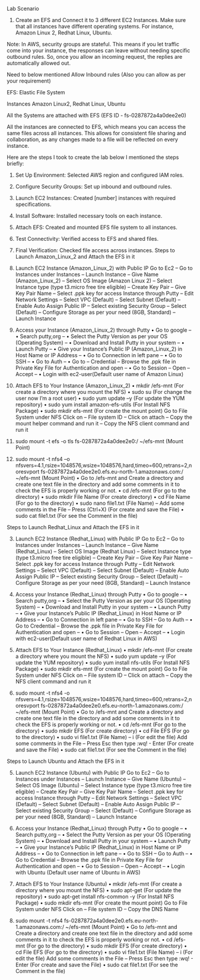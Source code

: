 Lab Scenario

1.	Create an EFS and Connect it to 3 different EC2 Instances. Make sure that all instances have different operating systems. For instance, Amazon Linux 2, Redhat Linux, Ubuntu.

Note: In AWS, security groups are stateful. This means if you let traffic come into your instance, the responses can leave without needing specific outbound rules. So, once you allow an incoming request, the replies are automatically allowed out.


Need to below mentioned Allow Inbound rules (Also you can allow as per your requirement)

EFS: Elastic File System


Instances Amazon Linux2, Redhat Linux, Ubuntu


All the Systems are attached with EFS (EFS ID - fs-0287872a4a0dee2e0)


All the instances are connected to EFS, which means you can access the same files across all instances. This allows for consistent file sharing and collaboration, as any changes made to a file will be reflected on every instance.


Here are the steps I took to create the lab below I mentioned the steps briefly:
1.	Set Up Environment: Selected AWS region and configured IAM roles.
2.	Configure Security Groups: Set up inbound and outbound rules.
3.	Launch EC2 Instances: Created [number] instances with required specifications.
4.	Install Software: Installed necessary tools on each instance.
5.	Attach EFS: Created and mounted EFS file system to all instances.
6.	Test Connectivity: Verified access to EFS and shared files.
7.	Final Verification: Checked file access across instances.
Steps to Launch Amazon_Linux_2 and Attach the EFS in it
	
1.	Launch EC2 Instance (Amazon_Linux_2) with Public IP
Go to Ec2 – Go to Instances under Instances – Launch Instance – Give Name (Amazon_Linux_2) – Select OS Image (Amazon Linux 2) – Select Instance type (type t3.micro free tire eligible) – Create Key Pair – Give Key Pair Name – Select .ppk key for access Instance through Putty – Edit Network Settings – Select VPC (Default) – Select Subnet (Default) – Enable Auto Assign Public IP – Select existing Security Group – Select (Default) – Configure Storage as per your need (8GB, Standard) – Launch Instance

2.	Access your Instance (Amazon_Linux_2) through Putty
•	Go to google – 
•	Search putty,org – 
•	Select the Putty Version as per your OS (Operating System) – 
•	Download and Install Putty in your system – 
•	Launch Putty – 
•	Give your Instance’s Public IP (Amazon_Linux_2) in Host Name or IP Address – 
•	Go to Connection in left pane – 
•	Go to SSH – 
•	Go to Auth – 
•	Go to – Credential – Browse the .ppk file in Private Key File for Authentication and open – 
•	Go to Session – Open – Accept – 
•	Login  with ec2-user(Default user name of Amazon Linux)

1.	Attach EFS to Your Instance (Amazon_Linux_2)
•	mkdir /efs-mnt (For create a directory where you mount the NFS) 
•	sudo su (For change the user now I’m a root user)
•	sudo yum update –y (For update the YUM repository)
•	sudo yum install amazon-efs-utils (For Install NFS Package)
•	sudo mkdir efs-mnt (For create the mount point)
Go to File System under NFS Click on – File system ID – Click on attach – Copy the mount helper command and run it – Copy the NFS client command and run it
1.	sudo mount -t efs -o tls fs-0287872a4a0dee2e0:/ ~/efs-mnt (Mount Point)
2.	sudo mount -t nfs4 –o nfsvers=4.1,rsize=1048576,wsize=1048576,hard,timeo=600,retrans=2,noresvport fs-0287872a4a0dee2e0.efs.eu-north-1.amazonaws.com:/  ~/efs-mnt (Mount Point)
•	Go to /efs-mnt and Create a directory and create one text file in the directory and add some comments in it to check the EFS is properly working or not.
•	cd /efs-mnt (For go to the directory)
•	sudo mkdir File Name (For create directory)
•	cd File Name (For go to the directory)
•	sudo nano file1.txt (File Name) – Add some comments in the File – Press (Ctrl+X) (For create and save the File)
•	sudo cat file1.txt (For see the Comment in the file)



Steps to Launch Redhat_Linux and Attach the EFS in it

	
3.	Launch EC2 Instance (Redhat_Linux) with Public IP
Go to Ec2 – Go to Instances under Instances – Launch Instance – Give Name (Redhat_Linux) – Select OS Image (Redhat Linux) – Select Instance type (type t3.micro free tire eligible) – Create Key Pair – Give Key Pair Name – Select .ppk key for access Instance through Putty – Edit Network Settings – Select VPC (Default) – Select Subnet (Default) – Enable Auto Assign Public IP – Select existing Security Group – Select (Default) – Configure Storage as per your need (8GB, Standard) – Launch Instance

4.	Access your Instance (Redhat_Linux) through Putty
•	Go to google – 
•	Search putty,org – 
•	Select the Putty Version as per your OS (Operating System) – 
•	Download and Install Putty in your system – 
•	Launch Putty – 
•	Give your Instance’s Public IP (Redhat_Linux) in Host Name or IP Address – 
•	Go to Connection in left pane – 
•	Go to SSH – Go to Auth – 
•	Go to Credential – Browse the .ppk file in Private Key File for Authentication and open – 
•	Go to Session – Open – Accept – 
•	Login  with ec2-user(Default user name of Redhat Linux in AWS)

2.	Attach EFS to Your Instance (Redhat_Linux)
•	mkdir /efs-mnt (For create a directory where you mount the NFS) 
•	sudo yum update –y (For update the YUM repository)
•	sudo yum install nfs-utils (For Install NFS Package)
•	sudo mkdir efs-mnt (For create the mount point)
Go to File System under NFS Click on – File system ID – Click on attach – Copy the NFS client command and run it
1.	sudo mount -t nfs4 -o nfsvers=4.1,rsize=1048576,wsize=1048576,hard,timeo=600,retrans=2,noresvport fs-0287872a4a0dee2e0.efs.eu-north-1.amazonaws.com:/  ~/efs-mnt (Mount Point)
•	Go to /efs-mnt and Create a directory and create one text file in the directory and add some comments in it to check the EFS is properly working or not.
•	cd /efs-mnt (For go to the directory)
•	sudo mkdir EFS (For create directory)
•	cd File EFS (For go to the directory)
•	sudo vi file1.txt (File Name) – i (For edit the file) Add some comments in the File – Press Esc then type :wq! - Enter  (For create and save the File)
•	sudo cat file1.txt (For see the Comment in the file)








Steps to Launch Ubuntu and Attach the EFS in it

	
5.	Launch EC2 Instance (Ubuntu) with Public IP
Go to Ec2 – Go to Instances under Instances – Launch Instance – Give Name (Ubuntu) – Select OS Image (Ubuntu) – Select Instance type (type t3.micro free tire eligible) – Create Key Pair – Give Key Pair Name – Select .ppk key for access Instance through Putty – Edit Network Settings – Select VPC (Default) – Select Subnet (Default) – Enable Auto Assign Public IP – Select existing Security Group – Select (Default) – Configure Storage as per your need (8GB, Standard) – Launch Instance

6.	Access your Instance (Redhat_Linux) through Putty
•	Go to google – 
•	Search putty,org – 
•	Select the Putty Version as per your OS (Operating System) – 
•	Download and Install Putty in your system – 
•	Launch Putty – 
•	Give your Instance’s Public IP (Redhat_Linux) in Host Name or IP Address – 
•	Go to Connection in left pane – 
•	Go to SSH – Go to Auth – 
•	Go to Credential – Browse the .ppk file in Private Key File for Authentication and open – 
•	Go to Session – Open – Accept – 
•	Login  with Ubuntu (Default user name of Ubuntu in AWS)

3.	Attach EFS to Your Instance (Ubuntu)
•	mkdir /efs-mnt (For create a directory where you mount the NFS) 
•	sudo apt-get (For update the repository)
•	sudo apt-get install nfs-common -y (For Install NFS Package)
•	sudo mkdir efs-mnt (For create the mount point)
Go to File System under NFS Click on – File system ID – Copy the DNS Name
1.	sudo mount -t nfs4 fs-0287872a4a0dee2e0.efs.eu-north-1.amazonaws.com:/ ~/efs-mnt (Mount Point)
•	Go to /efs-mnt and Create a directory and create one text file in the directory and add some comments in it to check the EFS is properly working or not.
•	cd /efs-mnt (For go to the directory)
•	sudo mkdir EFS (For create directory)
•	cd File EFS (For go to the directory)
•	sudo vi file1.txt (File Name) – i (For edit the file) Add some comments in the File – Press Esc then type :wq! - Enter  (For create and save the File)
•	sudo cat file1.txt (For see the Comment in the file)
